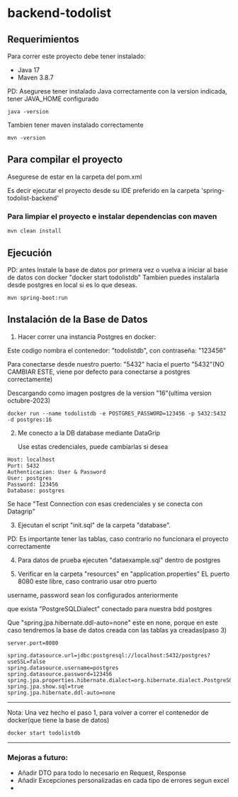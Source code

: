 # backend-todolist

## Requerimientos

Para correr este proyecto debe tener instalado:

- Java 17
- Maven 3.8.7

PD: Asegurese tener instalado Java correctamente con la version indicada, tener JAVA_HOME configurado
```
java -version
```
Tambien tener maven instalado correctamente

```
mvn -version
```

## Para compilar el proyecto
Asegurese de estar en la carpeta del pom.xml

Es decir ejecutar el proyecto desde su IDE preferido en la carpeta 'spring-todolist-backend'


### Para limpiar el proyecto e instalar dependencias con maven
```
mvn clean install
```

## Ejecución

PD: antes Instale la base de datos por primera vez o vuelva a iniciar al base de datos con docker "docker start todolistdb"
Tambien puedes instalarla desde postgres en local si es lo que deseas.
```
mvn spring-boot:run
```

## Instalación de la Base de Datos

1. Hacer correr una instancia Postgres en docker:

Este codigo nombra el contenedor: "todolistdb", con contraseña: "123456"

Para conectarse desde nuestro puerto: "5432" hacia el puerto "5432"(NO CAMBIAR ESTE, viene por defecto para conectarse a postgres correctamente)

Descargando como imagen postgres de la version "16"(ultima version octubre-2023)


```
docker run --name todolistdb -e POSTGRES_PASSWORD=123456 -p 5432:5432 -d postgres:16
```

2. Me conecto a la DB database mediante DataGrip

   Use estas credenciales, puede cambiarlas si desea
```
Host: localhost
Port: 5432
Authenticacion: User & Password
User: postgres
Password: 123456
Database: postgres
```
Se hace "Test Connection con esas credenciales y se conecta con Datagrip"


3. Ejecutan el script "init.sql" de la carpeta "database".

PD: Es importante tener las tablas, caso contrario no funcionara el proyecto correctamente

4. Para datos de prueba ejecuten "dataexample.sql" dentro de postgres

5. Verificar en la carpeta "resources" en "application.properties"
EL puerto 8080 este libre, caso contrario usar otro puerto

username, password sean los configurados anteriormente

que exista "PostgreSQLDialect" conectado para nuestra bdd postgres

Que "spring.jpa.hibernate.ddl-auto=none" este en none, 
porque en este caso tendremos la base de datos creada con las tablas ya creadas(paso 3)
```
server.port=8080

spring.datasource.url=jdbc:postgresql://localhost:5432/postgres?useSSL=false
spring.datasource.username=postgres
spring.datasource.password=123456
spring.jpa.properties.hibernate.dialect=org.hibernate.dialect.PostgreSQLDialect
spring.jpa.show.sql=true
spring.jpa.hibernate.ddl-auto=none
```
---

Nota: Una vez hecho el paso 1, para volver a correr el contenedor de docker(que tiene la base de datos)

```
docker start todolistdb
```
---
### Mejoras a futuro:

- Añadir DTO para todo lo necesario en Request, Response
- Añadir Excepciones personalizadas en cada tipo de errores segun excel
- 
